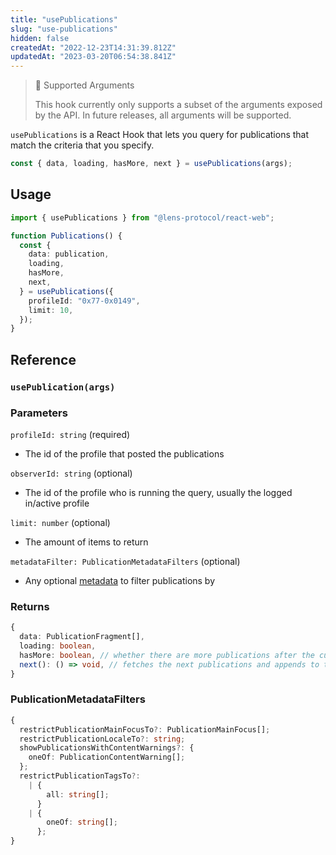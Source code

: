 ```yaml
---
title: "usePublications"
slug: "use-publications"
hidden: false
createdAt: "2022-12-23T14:31:39.812Z"
updatedAt: "2023-03-20T06:54:38.841Z"
---
```


> 🚧 Supported Arguments
>
> This hook currently only supports a subset of the arguments exposed by the API. In future releases, all arguments will be supported.

`usePublications` is a React Hook that lets you query for publications that match the criteria that you specify.

```typescript
const { data, loading, hasMore, next } = usePublications(args);
```

## Usage

```typescript TypeScript
import { usePublications } from "@lens-protocol/react-web";

function Publications() {
  const {
    data: publication,
    loading,
    hasMore,
    next,
  } = usePublications({
    profileId: "0x77-0x0149",
    limit: 10,
  });
}
```

## Reference

### `usePublication(args)`

### Parameters

`profileId: string` (required)

- The id of the profile that posted the publications

`observerId: string` (optional)

- The id of the profile who is running the query, usually the logged in/active profile

`limit: number` (optional)

- The amount of items to return

`metadataFilter: PublicationMetadataFilters` (optional)

- Any optional [metadata](https://docs.lens.xyz/docs/use-publications#publicationmetadatafilters) to filter publications by

### Returns

```typescript
{
  data: PublicationFragment[],
  loading: boolean,
  hasMore: boolean, // whether there are more publications after the current batch
  next(): () => void, // fetches the next publications and appends to the data
}
```

### PublicationMetadataFilters

```typescript
{
  restrictPublicationMainFocusTo?: PublicationMainFocus[];
  restrictPublicationLocaleTo?: string;
  showPublicationsWithContentWarnings?: {
    oneOf: PublicationContentWarning[];
  };
  restrictPublicationTagsTo?:
    | {
        all: string[];
      }
    | {
        oneOf: string[];
      };
}
```
